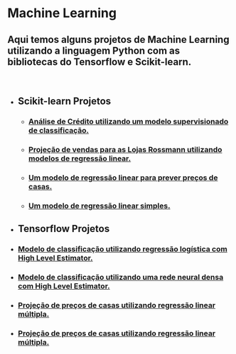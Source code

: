 # Machine Learning

## Aqui temos alguns projetos de Machine Learning utilizando a linguagem Python com as bibliotecas do Tensorflow e Scikit-learn.
<BR>
  
* ## Scikit-learn Projetos
  * ### [Análise de Crédito utilizando um modelo supervisionado de classificação.](Sklearn/sklearn_classifier_credit_analysis/CreditAnalysis.ipynb)
  
  * ### [Projeção de vendas para as Lojas Rossmann utilizando modelos de regressão linear.](Sklearn/sklearn_classifier_credit_analysis/Sklearn/sklearn_linear_regression_data_science_em_producao/m04_v01_store_sales_prediction.ipynb)
  
  * ### [Um modelo de regressão linear para prever preços de casas.](Sklearn/sklearn_linear_regression_house_prices/house_prices.ipynb)
  
  * ### [Um modelo de regressão linear simples.](Sklearn/sklearn_simple_linear_regression/regressao_linear_sklearn.ipynb)
  
 * ## Tensorflow Projetos
  * ### [Modelo de classificação utilizando regressão logística com High Level Estimator.](Tensorflow/high_level_estimator_api_classifie/high_level_estimator_api_classifier.ipynb)
  
  * ### [Modelo de classificação utilizando uma rede neural densa com High Level Estimator.](Tensorflow/high_level_estimator_api_classifier_II/high_level_estimator_api_classifier_II.ipynb)
  
  * ### [Projeção de preços de casas utilizando regressão linear múltipla.](Tensorflow/high_level_estimator_api_classifier_II/high_level_estimator_api_classifier_II.ipynb)
  
  * ### [Projeção de preços de casas utilizando regressão linear múltipla.](Tensorflow/high_level_estimator_api_classifier_II/high_level_estimator_api_classifier_II.ipynb)

